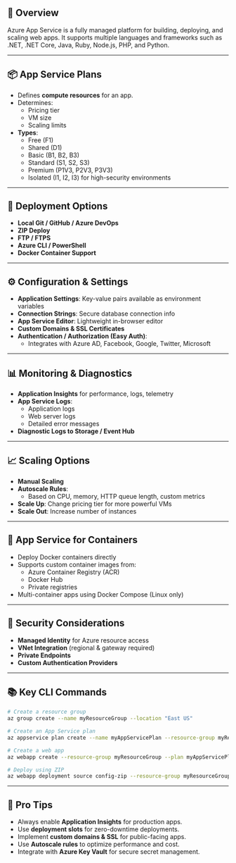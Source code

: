 ## 📌 Overview
Azure App Service is a fully managed platform for building, deploying, and scaling web apps. It supports multiple languages and frameworks such as .NET, .NET Core, Java, Ruby, Node.js, PHP, and Python.

---

## 📦 App Service Plans
- Defines **compute resources** for an app.
- Determines:
  - Pricing tier
  - VM size
  - Scaling limits
- **Types**:
  - Free (F1)
  - Shared (D1)
  - Basic (B1, B2, B3)
  - Standard (S1, S2, S3)
  - Premium (P1V3, P2V3, P3V3)
  - Isolated (I1, I2, I3) for high-security environments

---

## 🚀 Deployment Options
- **Local Git / GitHub / Azure DevOps**
- **ZIP Deploy**
- **FTP / FTPS**
- **Azure CLI / PowerShell**
- **Docker Container Support**

---

## ⚙️ Configuration & Settings
- **Application Settings**: Key-value pairs available as environment variables
- **Connection Strings**: Secure database connection info
- **App Service Editor**: Lightweight in-browser editor
- **Custom Domains & SSL Certificates**
- **Authentication / Authorization (Easy Auth)**:
  - Integrates with Azure AD, Facebook, Google, Twitter, Microsoft

---

## 📊 Monitoring & Diagnostics
- **Application Insights** for performance, logs, telemetry
- **App Service Logs**:
  - Application logs
  - Web server logs
  - Detailed error messages
- **Diagnostic Logs to Storage / Event Hub**

---

## 📈 Scaling Options
- **Manual Scaling**
- **Autoscale Rules**:
  - Based on CPU, memory, HTTP queue length, custom metrics
- **Scale Up**: Change pricing tier for more powerful VMs
- **Scale Out**: Increase number of instances

---

## 🐳 App Service for Containers
- Deploy Docker containers directly
- Supports custom container images from:
  - Azure Container Registry (ACR)
  - Docker Hub
  - Private registries
- Multi-container apps using Docker Compose (Linux only)

---

## 🔐 Security Considerations
- **Managed Identity** for Azure resource access
- **VNet Integration** (regional & gateway required)
- **Private Endpoints**
- **Custom Authentication Providers**

---

## 📚 Key CLI Commands
```bash
# Create a resource group
az group create --name myResourceGroup --location "East US"

# Create an App Service plan
az appservice plan create --name myAppServicePlan --resource-group myResourceGroup --sku B1

# Create a web app
az webapp create --resource-group myResourceGroup --plan myAppServicePlan --name myWebApp --runtime "DOTNET|8.0"

# Deploy using ZIP
az webapp deployment source config-zip --resource-group myResourceGroup --name myWebApp --src myApp.zip
```

---

## 📖 Pro Tips
- Always enable **Application Insights** for production apps.
- Use **deployment slots** for zero-downtime deployments.
- Implement **custom domains & SSL** for public-facing apps.
- Use **Autoscale rules** to optimize performance and cost.
- Integrate with **Azure Key Vault** for secure secret management.
